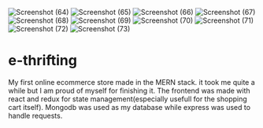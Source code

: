 ![Screenshot (64)](https://user-images.githubusercontent.com/56563537/150927837-571743df-2e1b-470f-ac1e-75cfb1a87009.png)
![Screenshot (65)](https://user-images.githubusercontent.com/56563537/150927856-2b460f4a-e923-40a0-8b17-ce5ac4cac50b.png)
![Screenshot (66)](https://user-images.githubusercontent.com/56563537/150927865-2343294c-2d00-4800-a3c7-a71a68c6026b.png)
![Screenshot (67)](https://user-images.githubusercontent.com/56563537/150927873-9f43860e-c5c4-4dcc-be6a-78ef6049b153.png)
![Screenshot (68)](https://user-images.githubusercontent.com/56563537/150927966-f9b0011f-412f-4b3f-922f-a10dbbba5a6b.png)
![Screenshot (69)](https://user-images.githubusercontent.com/56563537/150927990-26dc1520-0f60-42e8-a9b5-48c332cd7258.png)
![Screenshot (70)](https://user-images.githubusercontent.com/56563537/150928000-5c973c69-366a-4498-b465-3643c35c7a4f.png)
![Screenshot (71)](https://user-images.githubusercontent.com/56563537/150928006-d99db7f2-603a-40a7-a8d9-074043e21d31.png)
![Screenshot (72)](https://user-images.githubusercontent.com/56563537/150928022-bbe2d336-5675-4a31-b7ee-2f676c428029.png)
![Screenshot (73)](https://user-images.githubusercontent.com/56563537/150928045-c69dcdec-c6b3-483e-a7e5-ac969c6b5dd2.png)
# e-thrifting

My first online ecommerce store made in the MERN stack. it took me quite a while but I am proud of myself for finishing it.
The frontend was made with react and redux for state management(especially usefull for the shopping cart itself).
Mongodb was used as my database while express was used to handle requests.
